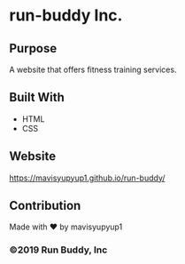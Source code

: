 # run-buddy Inc.

## Purpose
A website that offers fitness training services.

## Built With
* HTML
* CSS

## Website
https://mavisyupyup1.github.io/run-buddy/

## Contribution
Made with ❤️ by mavisyupyup1

### ©️2019 Run Buddy, Inc 
